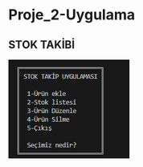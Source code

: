 # Proje_2-Uygulama

## STOK TAKİBİ

![Stok Takip](https://github.com/ebru-shm/Proje_2-Uygulama/blob/main/resimler_/Stok%20Takip.PNG)





